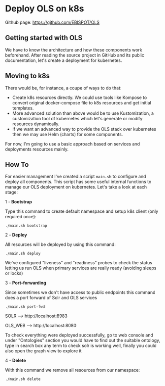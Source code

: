# Deploy OLS on k8s

Github page: https://github.com/EBISPOT/OLS

## Getting started with OLS

We have to know the architecture and how these components work beforehand.
After reading the source project in GitHub and its public documentation, let's create a deployment for kubernetes.

## Moving to k8s

There would be, for instance, a coupe of ways to do that:

* Create k8s resources directly. We could use tools like Kompose to convert original docker-compose file to k8s resources and get initial templates.
* More advanced solution than above would be to use Kustomization, a customization tool of kubernetes which
  let's generate or modify resources dynamically.
* If we want an advanced way to provide the OLS stack over kubernetes then we may use Helm (charts) for some 
  components.

For now, I'm going to use a basic approach based on services and deployments resources mainly.

## How To

For easier management I've created a script `main.sh` to configure and deploy all components.
This script has some useful internal functions to manage our OLS deployment on kubernetes.
Let's take a look at each stage:

1 - **Bootstrap**

Type this command to create default namespace and setup k8s client (only required once):

`./main.sh bootstrap`

2 - **Deploy**

All resources will be deployed by using this command:

`./main.sh deploy`

We've configured "liveness" and "readiness" probes to check the status letting us 
run OLS when primary services are really ready (avoiding sleeps or locks)

3 - **Port-forwarding**

Since sometimes we don't have access to public endpoints this command does a port forward of Solr and OLS services

`./main.sh port-fwd`

SOLR    --> http://localhost:8983

OLS_WEB --> http://localhost:8080

To check everything were deployed successfully, go to web console and under "Ontologies" section 
you would have to find out the suitable ontology, type in search box any term 
to check solr is working well, finally you could also open the graph view to explore it

4 - **Delete**

With this command we remove all resources from our namespace:

`./main.sh delete`
